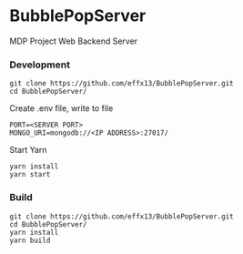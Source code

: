 # BubblePopServer
MDP Project Web Backend Server

### Development
    git clone https://github.com/effx13/BubblePopServer.git
    cd BubblePopServer/
Create .env file, write to file

    PORT=<SERVER PORT>
    MONGO_URI=mongodb://<IP ADDRESS>:27017/

Start Yarn
    
    yarn install
    yarn start
### Build
    git clone https://github.com/effx13/BubblePopServer.git
    cd BubblePopServer/
    yarn install
    yarn build
